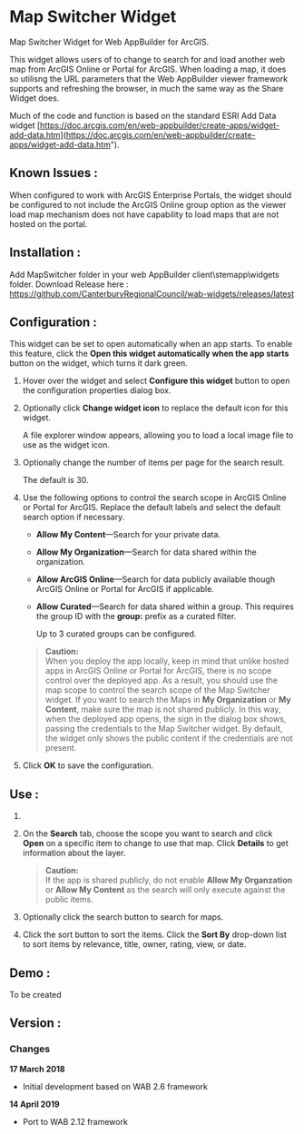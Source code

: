 # Map Switcher Widget
Map Switcher Widget for Web AppBuilder for ArcGIS.

This widget allows users of to change to search for and load another web map from ArcGIS Online or Portal for ArcGIS.  When loading a map, it does so utilisng the URL parameters that the Web AppBuilder viewer framework supports and refreshing the browser, in much the same way as the Share Widget does. 

Much of the code and function is based on the standard ESRI Add Data widget [https://doc.arcgis.com/en/web-appbuilder/create-apps/widget-add-data.htm](https://doc.arcgis.com/en/web-appbuilder/create-apps/widget-add-data.htm").

## Known Issues :
When configured to work with ArcGIS Enterprise Portals, the widget should be configured to not include the ArcGIS Online group option as the viewer load map mechanism does not have capability to load maps that are not hosted on the portal. 


## Installation :
Add MapSwitcher folder in your web AppBuilder client\stemapp\widgets folder.
Download Release here : 
https://github.com/CanterburyRegionalCouncil/wab-widgets/releases/latest

## Configuration :
This widget can be set to open automatically when an app starts. To enable this feature, click the **Open this widget automatically when the app starts** button  on the widget, which turns it dark green.



1. Hover over the widget and select **Configure this widget** button to open the configuration properties dialog box.
2. Optionally click **Change widget icon** to replace the default icon for this widget.

	A file explorer window appears, allowing you to load a local image file to use as the widget icon.

3. Optionally change the number of items per page for the search result.

	The default is 30.

4. Use the following options to control the search scope in ArcGIS Online or Portal for ArcGIS. Replace the default labels and select the default search option if necessary.

	- **Allow My Content**—Search for your private data.
	- **Allow My Organization**—Search for data shared within the organization.
	- **Allow ArcGIS Online**—Search for data publicly available though ArcGIS Online or Portal for ArcGIS if applicable.
	- **Allow Curated**—Search for data shared within a group. This requires the group ID with the **group:** prefix as a curated filter.

		Up to 3 curated groups can be configured.


	> **Caution:**  
	> When you deploy the app locally, keep in mind that unlike hosted apps in ArcGIS Online or Portal for ArcGIS, there is no scope control over the deployed app. As a result, you should use the map scope to control the search scope of the Map Switcher widget. If you want to search the Maps in **My Organization** or **My Content**, make sure the map is not shared publicly. In this way, when the deployed app opens, the sign in the dialog box shows, passing the credentials to the Map Switcher widget. By default, the widget only shows the public content if the credentials are not present.
    

5. Click **OK** to save the configuration.

## Use :

1. 
2. On the **Search** tab, choose the scope you want to search and click **Open** on a specific item to change to use that map.  Click **Details** to get information about the layer.

	> **Caution:**  
	> If the app is shared publicly, do not enable **Allow My Organzation** or **Allow My Content** as the search will only execute against the public items.

2. Optionally click the search button to search for maps.
3. Click the sort button to sort the items.
Click the **Sort By** drop-down list to sort items by relevance, title, owner, rating, view, or date.


## Demo :
To be created


## Version :
### Changes

**17 March 2018**     


- Initial development based on WAB 2.6 framework


**14 April 2019**


- Port to WAB 2.12 framework 
 
